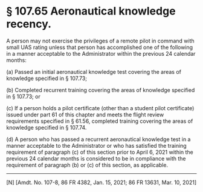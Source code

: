 # § 107.65   Aeronautical knowledge recency.

A person may not exercise the privileges of a remote pilot in command with small UAS rating unless that person has accomplished one of the following in a manner acceptable to the Administrator within the previous 24 calendar months:


(a) Passed an initial aeronautical knowledge test covering the areas of knowledge specified in § 107.73;


(b) Completed recurrent training covering the areas of knowledge specified in § 107.73; or


(c) If a person holds a pilot certificate (other than a student pilot certificate) issued under part 61 of this chapter and meets the flight review requirements specified in § 61.56, completed training covering the areas of knowledge specified in § 107.74.


(d) A person who has passed a recurrent aeronautical knowledge test in a manner acceptable to the Administrator or who has satisfied the training requirement of paragraph (c) of this section prior to April 6, 2021 within the previous 24 calendar months is considered to be in compliance with the requirement of paragraph (b) or (c) of this section, as applicable.



---

[N] [Amdt. No. 107-8, 86 FR 4382, Jan. 15, 2021; 86 FR 13631, Mar. 10, 2021]










